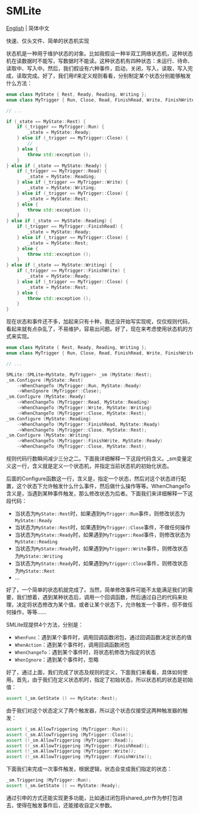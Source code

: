 # SMLite

[English](./README.md) | 简体中文

快速、仅头文件、简单的状态机实现

状态机是一种用于维护状态的对象。比如我假设一种半双工网络状态机，这种状态机在读数据时不能写，写数据时不能读。这种状态机有四种状态：未运行、待命、读取中、写入中。然后，我们假设有六种事件，启动，关闭，写入，读取，写入完成，读取完成。好了，我们用if来定义规则看看，分别制定某个状态分别能够触发什么方法：

```cpp
enum class MyState { Rest, Ready, Reading, Writing };
enum class MyTrigger { Run, Close, Read, FinishRead, Write, FinishWrite };

// ...

if (_state == MyState::Rest) {
    if (_trigger == MyTrigger::Run) {
        _state = MyState::Ready;
    } else if (_trigger == MyTrigger::Close) {
        //
    } else {
        throw std::exception ();
    }
} else if (_state == MyState::Ready) {
    if (_trigger == MyTrigger::Read) {
        _state = MyState::Reading;
    } else if (_trigger == MyTrigger::Write) {
        _state = MyState::Writing;
    } else if (_trigger == MyTrigger::Close) {
        _state = MyState::Rest;
    } else {
        throw std::exception ();
    }
} else if (_state == MyState::Reading) {
    if (_trigger == MyTrigger::FinishRead) {
        _state = MyState::Ready;
    } else if (_trigger == MyTrigger::Close) {
        _state = MyState::Rest;
    } else {
        throw std::exception ();
    }
} else if (_state == MyState::Writing) {
    if (_trigger == MyTrigger::FinishWrite) {
        _state = MyState::Ready;
    } else if (_trigger == MyTrigger::Close) {
        _state = MyState::Rest;
    } else {
        throw std::exception ();
    }
}
```

现在状态和事件还不多，加起来只有十种，我还没开始写实现呢，仅仅规则代码，看起来就有点杂乱了，不易维护，容易出问题。好了，现在来考虑使用状态机的方式来实现。

```cpp
enum class MyState { Rest, Ready, Reading, Writing };
enum class MyTrigger { Run, Close, Read, FinishRead, Write, FinishWrite };

// ...

SMLite::SMLite<MyState, MyTrigger> _sm (MyState::Rest);
_sm.Configure (MyState::Rest)
    ->WhenChangeTo (MyTrigger::Run, MyState::Ready)
    ->WhenIgnore (MyTrigger::Close);
_sm.Configure (MyState::Ready)
    ->WhenChangeTo (MyTrigger::Read, MyState::Reading)
    ->WhenChangeTo (MyTrigger::Write, MyState::Writing)
    ->WhenChangeTo (MyTrigger::Close, MyState::Rest);
_sm.Configure (MyState::Reading)
    ->WhenChangeTo (MyTrigger::FinishRead, MyState::Ready)
    ->WhenChangeTo (MyTrigger::Close, MyState::Rest);
_sm.Configure (MyState::Writing)
    ->WhenChangeTo (MyTrigger::FinishWrite, MyState::Ready)
    ->WhenChangeTo (MyTrigger::Close, MyState::Rest);
```

规则代码行数瞬间减少三分之二。下面我详细解释一下这段代码含义。_sm变量定义这一行，含义就是定义一个状态机，并指定当前状态机的初始化状态。

后面的Configure函数这一行，含义是，指定一个状态，然后对这个状态进行配置，这个状态下允许触发什么什么事件，然后做什么操作等等。WhenChangeTo含义是，当遇到某种事件触发，那么修改状态为后者。下面我们来详细解释一下这段代码：

- 当状态为`MyState::Rest`时，如果遇到`MyTrigger::Run`事件，则修改状态为`MyState::Ready`
- 当状态为`MyState::Rest`时，如果遇到`MyTrigger::Close`事件，不做任何操作
- 当状态为`MyState::Ready`时，如果遇到`MyTrigger::Read`事件，则修改状态为`MyState::Reading`
- 当状态为`MyState::Ready`时，如果遇到`MyTrigger::Write`事件，则修改状态为`MyState::Writing`
- 当状态为`MyState::Ready`时，如果遇到`MyTrigger::Close`事件，则修改状态为`MyState::Rest`
- ...

好了，一个简单的状态机就完成了。当然，简单修改事件可能不太能满足我们的需要，我们想着，遇到某种状态后，调用一个回调函数，然后通过自己的代码来处理，决定将状态修改为某个值，或者让某个状态下，允许触发一个事件，但不做任何操作，等等……

SMLite现提供4个方法，分别是：

- `WhenFunc`：遇到某个事件时，调用回调函数闭包，通过回调函数决定状态的值
- `WhenAction`：遇到某个事件时，调用回调函数闭包
- `WhenChangeTo`：遇到某个事件时，将状态机修改为指定的状态
- `WhenIgnore`：遇到某个事件时，忽略

好了，通过上面，我们完成了状态及规则的定义，下面我们来看看，具体如何使用。首先，由于我们在定义状态机时，指定了初始状态，所以状态机的状态是初始值：

```cpp
assert (_sm.GetState () == MyState::Rest);
```

由于我们对这个状态定义了两个触发器，所以这个状态仅接受这两种触发器的触发：

```cpp
assert (_sm.AllowTriggering (MyTrigger::Run));
assert (_sm.AllowTriggering (MyTrigger::Close));
assert (!_sm.AllowTriggering (MyTrigger::Read));
assert (!_sm.AllowTriggering (MyTrigger::FinishRead));
assert (!_sm.AllowTriggering (MyTrigger::Write));
assert (!_sm.AllowTriggering (MyTrigger::FinishWrite));
```

下面我们来完成一次事件触发，根据逻辑，状态会变成我们指定的状态：

```cpp
_sm.Triggering (MyTrigger::Run);
assert (_sm.GetState () == MyState::Ready);
```

通过引申的方式还能实现更多功能，比如通过闭包将shared_ptr作为参打包进去，使得在触发事件后，还能接收自定义参数。
